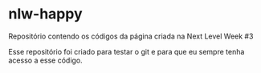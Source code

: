 # nlw-happy
Repositório contendo os códigos da página criada na Next Level Week #3

Esse repositório foi criado para testar o git e para que eu sempre tenha acesso a esse código.
